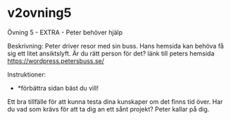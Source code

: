 # v2ovning5
Övning 5 - EXTRA - Peter behöver hjälp

Beskrivning: Peter driver resor med sin buss. Hans hemsida kan behöva få sig ett litet ansiktslyft. Är du rätt person för det? länk till peters hemsida https://wordpress.petersbuss.se/

Instruktioner:

- *förbättra sidan bäst du vill!

Ett bra tillfälle för att kunna testa dina kunskaper om det finns tid över. Har du vad som krävs för att ta dig an ett sånt projekt? Peter kallar på dig.
